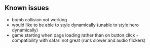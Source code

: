 ## Known issues
- bomb collision not working
- would like to be able to style dynamically (unable to style hero dynamically)
- game starting when page loading rather than on button click
-compatibility with safari not great (runs slower and audio flickers)
